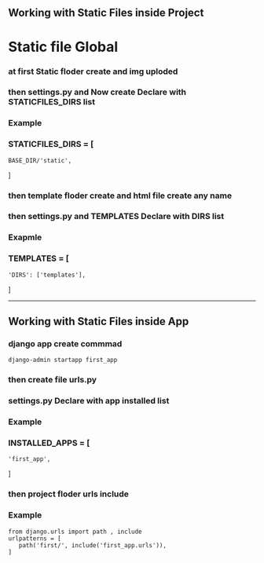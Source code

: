 <!-- Project Over View -->

## Working with Static Files inside Project

# Static file Global

### **at first Static floder create and img uploded**

### then settings.py and Now create Declare with STATICFILES_DIRS list

### **Example**

### STATICFILES_DIRS = [

    BASE_DIR/'static',

]

### then template floder create and html file create any name

### then settings.py and TEMPLATES Declare with DIRS list

### **Exapmle**

### TEMPLATES = [

    'DIRS': ['templates'],

]

---

## Working with Static Files inside App

### **django app create commmad**

```django
django-admin startapp first_app
```

### then create file urls.py

### settings.py Declare with app installed list

### **Example**

### INSTALLED_APPS = [

    'first_app',

]

### then project floder urls include

### **Example**

```
from django.urls import path , include
urlpatterns = [
   path('first/', include('first_app.urls')),
]
```
